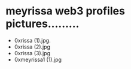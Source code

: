 # meyrissa web3 profiles pictures.........
- 0xrissa (1).jpg.
- 0xrissa (2).jpg
- 0xrissa (3).jpg
- 0xmeyrissa1 (1).jpg
